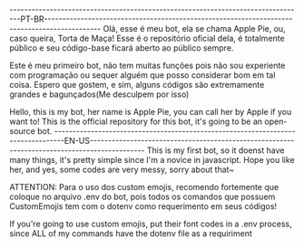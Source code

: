 ---------------------------------------------------------------------------------PT-BR---------------------------------------------------------------------------------------------
Olá, esse é meu bot, ela se chama Apple Pie, ou, caso queira, Torta de Maça!
Esse é o repositório oficial dela, é totalmente público e seu código-base ficará aberto ao público sempre.

Este é meu primeiro bot, não tem muitas funções pois não sou experiente com programação ou sequer alguém que posso considerar bom em tal coisa.
Espero que gostem, e sim, alguns códigos são extremamente grandes e bagunçados(Me desculpem por isso)

Hello, this is my bot, her name is Apple Pie, you can call her by Apple if you want to!
This is the official repository for this bot, it's going to be an open-source bot.
---------------------------------------------------------------------------------EN-US---------------------------------------------------------------------------------------------
This is my first bot, so it doenst have many things, it's pretty simple since I'm a novice in javascript.
Hope you like her, and yes, some codes are very messy, sorry about that~


ATTENTION:
Para o uso dos custom emojis, recomendo fortemente que coloque no arquivo .env do bot, pois todos os comandos que possuem CustomEmojis tem com o dotenv como requerimento em seus códigos!

If you're going to use custom emojis, put their font codes in a .env process, since ALL of my commands have the dotenv file as a requiriment
